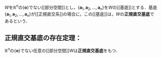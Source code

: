 $W$を$\mathbb R^n$の{$\mathbf o$}でない[[部分空間]]とし，{$\mathbf a_1,\mathbf a_2,\dots,\mathbf a_n$}を$W$の[[基底]]とする．基底{$\mathbf a_1,\mathbf a_2,\dots,\mathbf a_n$}が[[正規直交系]]の場合に，この[[基底]]は，$W$の**正規直交基底**であるという．

## 正規直交基底の存在定理：
$\mathbb R^n$の{$\mathbf o$}でない任意の[[部分空間]]$W$は**正規直交基底**をもつ．